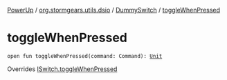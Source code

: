 [PowerUp](../../index.md) / [org.stormgears.utils.dsio](../index.md) / [DummySwitch](index.md) / [toggleWhenPressed](./toggle-when-pressed.md)

# toggleWhenPressed

`open fun toggleWhenPressed(command: Command): `[`Unit`](https://kotlinlang.org/api/latest/jvm/stdlib/kotlin/-unit/index.html)

Overrides [ISwitch.toggleWhenPressed](../-i-switch/toggle-when-pressed.md)

